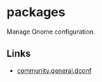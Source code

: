 # packages

Manage Gnome configuration.

## Links

- [community.general.dconf](https://docs.ansible.com/ansible/latest/collections/community/general/dconf_module.html)
